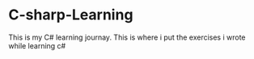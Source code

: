 # C-sharp-Learning
This is my C# learning journay.
This is where i put the exercises i wrote while learning c#
